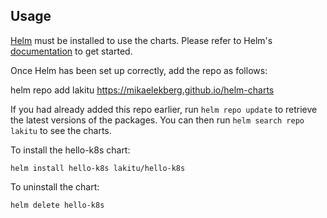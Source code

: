## Usage

[Helm](https://helm.sh) must be installed to use the charts.  Please refer to
Helm's [documentation](https://helm.sh/docs) to get started.

Once Helm has been set up correctly, add the repo as follows:

  helm repo add lakitu https://mikaelekberg.github.io/helm-charts

If you had already added this repo earlier, run `helm repo update` to retrieve
the latest versions of the packages.  You can then run `helm search repo
lakitu` to see the charts.

To install the hello-k8s chart:

    helm install hello-k8s lakitu/hello-k8s

To uninstall the chart:

    helm delete hello-k8s